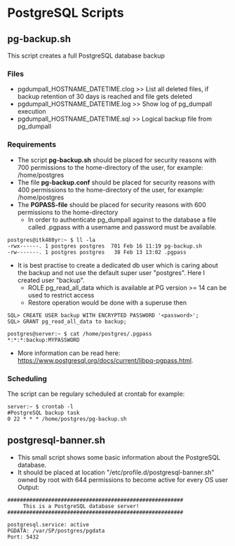 # PostgreSQL Scripts

## pg-backup.sh
This script creates a full PostgreSQL database backup

### Files
- pgdumpall_HOSTNAME_DATETIME.clog >>  List all deleted files, if backup retention of 30 days is reached and file gets deleted
- pgdumpall_HOSTNAME_DATETIME.log >> Show log of pg_dumpall execution
- pgdumpall_HOSTNAME_DATETIME.sql >> Logical backup file from pg_dumpall

### Requirements
- The script **pg-backup.sh** should be placed for security reasons with 700 permissions to the home-directory of the user, for example: /home/postgres
- The file **pg-backup.conf** should be placed for security reasons with 400 permissions to the home-directory of the user, for example: /home/postgres
- The **PGPASS-file** should be placed for security reasons with 600 permissions to the home-directory
   - In order to authenticate pg_dumpall against to the database a file called .pgpass with a username and password must be available.
```
postgres@itk480yr:~ $ ll -la
-rwx------. 1 postgres postgres  701 Feb 16 11:19 pg-backup.sh
-rw-------. 1 postgres postgres   38 Feb 13 13:02 .pgpass
```
- It is best practise to create a dedicated db user which is caring about the backup and not use the default super user "postgres". Here I created user "backup".
  - ROLE pg_read_all_data which is available at PG version >= 14 can be used to restrict access
  - Restore operation would be done with a superuse then
```
SQL> CREATE USER backup WITH ENCRYPTED PASSWORD '<password>'; 
SQL> GRANT pg_read_all_data to backup;
```
```
postgres@server:~ $ cat /home/postgres/.pgpass
*:*:*:backup:MYPASSWORD
```
- More information can be read here: https://www.postgresql.org/docs/current/libpq-pgpass.html.

### Scheduling
The script can be regulary scheduled at crontab for example:
```
server:~ $ crontab -l
#PostgreSQL backup task
0 22 * * * /home/postgres/pg-backup.sh
```

## postgresql-banner.sh
- This small script shows some basic information about the PostgreSQL database.
- It should be placed at location "/etc/profile.d/postgresql-banner.sh" owned by root with 644 permissions to become active for every OS user
Output:
```
########################################################
     This is a PostgreSQL database server!
########################################################

postgresql.service: active
PGDATA: /var/SP/postgres/pgdata
Port: 5432
```
